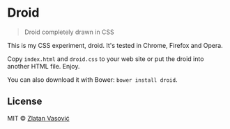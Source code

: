 # Droid

> Droid completely drawn in CSS

This is my CSS experiment, droid. It's tested in Chrome, Firefox and Opera.

Copy `index.html` and `droid.css` to your web site or put the droid into another
HTML file. Enjoy.

You can also download it with Bower: `bower install droid`.

## License

MIT &copy; [Zlatan Vasović](https://github.com/ZDroid)
